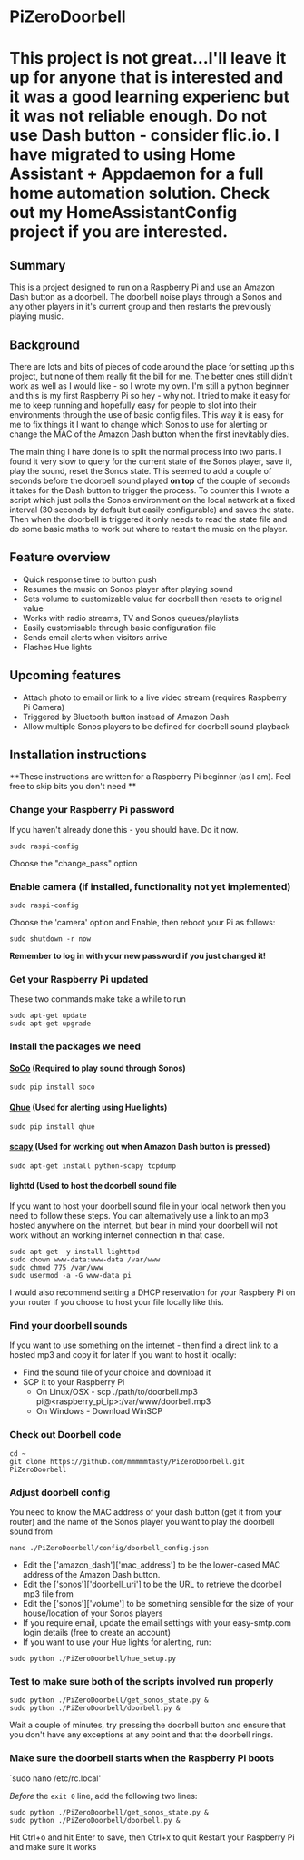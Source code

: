 # PiZeroDoorbell

# This project is not great...I'll leave it up for anyone that is interested and it was a good learning experienc but it was not reliable enough. Do not use Dash button - consider flic.io. I have migrated to using Home Assistant + Appdaemon for a full home automation solution. Check out my HomeAssistantConfig project if you are interested.

## Summary

This is a project designed to run on a Raspberry Pi and use an Amazon Dash button as a doorbell. The doorbell noise plays through a Sonos and any other players in it's current group and then restarts the previously playing music.

## Background

There are lots and bits of pieces of code around the place for setting up this project, but none of them really fit the bill for me. The better ones still didn't work as well as I would like - so I wrote my own. I'm still a python beginner and this is my first Raspberry Pi so hey - why not. I tried to make it easy for me to keep running and hopefully easy for people to slot into their environments through the use of basic config files. This way it is easy for me to fix things it I want to change which Sonos to use for alerting or change the MAC of the Amazon Dash button when the first inevitably dies.

The main thing I have done is to split the normal process into two parts. I found it very slow to query for the current state of the Sonos player, save it, play the sound, reset the Sonos state. This seemed to add a couple of seconds before the doorbell sound played **on top** of the couple of seconds it takes for the Dash button to trigger the process. To counter this I wrote a script which just polls the Sonos environment on the local network at a fixed interval (30 seconds by default but easily configurable) and saves the state. Then when the doorbell is triggered it only needs to read the state file and do some basic maths to work out where to restart the music on the player.

## Feature overview

- Quick response time to button push
- Resumes the music on Sonos player after playing sound
- Sets volume to customizable value for doorbell then resets to original value
- Works with radio streams, TV and Sonos queues/playlists
- Easily customisable through basic configuration file
- Sends email alerts when visitors arrive
- Flashes Hue lights

## Upcoming features

- Attach photo to email or link to a live video stream (requires Raspberry Pi Camera)
- Triggered by Bluetooth button instead of Amazon Dash
- Allow multiple Sonos players to be defined for doorbell sound playback

## Installation instructions

**These instructions are written for a Raspberry Pi beginner (as I am). Feel free to skip bits you don't need  **

### Change your Raspberry Pi password

If you haven't already done this - you should have. Do it now.

`sudo raspi-config`

Choose the "change_pass" option

### Enable camera (if installed, functionality not yet implemented)

`sudo raspi-config`

Choose the 'camera' option and Enable, then reboot your Pi as follows:

`sudo shutdown -r now`

**Remember to log in with your new password if you just changed it!**

### Get your Raspberry Pi updated

These two commands make take a while to run

```
sudo apt-get update
sudo apt-get upgrade
```
### Install the packages we need 

#### [SoCo](http://python-soco.com/) (Required to play sound through Sonos)

`sudo pip install soco`

#### [Qhue](https://github.com/quentinsf/qhue) (Used for alerting using Hue lights)

`sudo pip install qhue`

#### [scapy](http://www.secdev.org/projects/scapy/) (Used for working out when Amazon Dash button is pressed)

`sudo apt-get install python-scapy tcpdump`

#### lighttd (Used to host the doorbell sound file

If you want to host your doorbell sound file in your local network then you need to follow these steps. You can alternatively use a link to an mp3 hosted anywhere on the internet, but bear in mind your doorbell will not work without an working internet connection in that case.

```
sudo apt-get -y install lighttpd
sudo chown www-data:www-data /var/www
sudo chmod 775 /var/www
sudo usermod -a -G www-data pi
```

I would also recommend setting a DHCP reservation for your Raspbery Pi on your router if you choose to host your file locally like this.

### Find your doorbell sounds

If you want to use something on the internet - then find a direct link to a hosted mp3 and copy it for later
If you want to host it locally:

- Find the sound file of your choice and download it
- SCP it to your Raspberry Pi
  - On Linux/OSX - scp ./path/to/doorbell.mp3 pi@<raspberry_pi_ip>:/var/www/doorbell.mp3
  - On Windows - Download WinSCP

### Check out Doorbell code

```
cd ~ 
git clone https://github.com/mmmmmtasty/PiZeroDoorbell.git PiZeroDoorbell
```

### Adjust doorbell config

You need to know the MAC address of your dash button (get it from your router) and the name of the Sonos player you want to play the doorbell sound from

`nano ./PiZeroDoorbell/config/doorbell_config.json`

- Edit the ['amazon_dash']['mac_address'] to be the lower-cased MAC address of the Amazon Dash button.
- Edit the ['sonos']['doorbell_uri'] to be the URL to retrieve the doorbell mp3 file from
- Edit the ['sonos']['volume'] to be something sensible for the size of your house/location of your Sonos players
- If you require email, update the email settings with your easy-smtp.com login details (free to create an account)
- If you want to use your Hue lights for alerting, run:

`sudo python ./PiZeroDoorbell/hue_setup.py`

### Test to make sure both of the scripts involved run properly

```
sudo python ./PiZeroDoorbell/get_sonos_state.py &
sudo python ./PiZeroDoorbell/doorbell.py &
```

Wait a couple of minutes, try pressing the doorbell button and ensure that you don't have any exceptions at any point and that the doorbell rings.

### Make sure the doorbell starts when the Raspberry Pi boots

`sudo nano /etc/rc.local'

*Before* the `exit 0` line, add the following two lines:

```
sudo python ./PiZeroDoorbell/get_sonos_state.py &
sudo python ./PiZeroDoorbell/doorbell.py &
```

Hit Ctrl+o and hit Enter to save, then Ctrl+x to quit
Restart your Raspberry Pi and make sure it works




